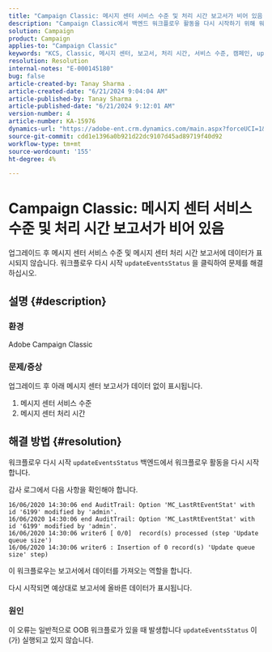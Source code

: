 ```yaml
---
title: "Campaign Classic: 메시지 센터 서비스 수준 및 처리 시간 보고서가 비어 있음"
description: "Campaign Classic에서 백엔드 워크플로우 활동을 다시 시작하기 위해 워크플로우(updateEventsStatus)를 다시 시작하는 방법에 대해 알아봅니다."
solution: Campaign
product: Campaign
applies-to: "Campaign Classic"
keywords: "KCS, Classic, 메시지 센터, 보고서, 처리 시간, 서비스 수준, 캠페인, updateEventsStatus"
resolution: Resolution
internal-notes: "E-000145180"
bug: false
article-created-by: Tanay Sharma .
article-created-date: "6/21/2024 9:04:04 AM"
article-published-by: Tanay Sharma .
article-published-date: "6/21/2024 9:12:01 AM"
version-number: 4
article-number: KA-15976
dynamics-url: "https://adobe-ent.crm.dynamics.com/main.aspx?forceUCI=1&pagetype=entityrecord&etn=knowledgearticle&id=1c26fb30-ad2f-ef11-840a-000d3a5b439f"
source-git-commit: cdd1e1396a0b921d22dc9107d45ad89719f40d92
workflow-type: tm+mt
source-wordcount: '155'
ht-degree: 4%

---
```


# Campaign Classic: 메시지 센터 서비스 수준 및 처리 시간 보고서가 비어 있음


업그레이드 후 메시지 센터 서비스 수준 및 메시지 센터 처리 시간 보고서에 데이터가 표시되지 않습니다. 워크플로우 다시 시작 `updateEventsStatus` 을 클릭하여 문제를 해결하십시오.

## 설명 {#description}


### 환경

Adobe Campaign Classic



### 문제/증상

업그레이드 후 아래 메시지 센터 보고서가 데이터 없이 표시됩니다.

1. 메시지 센터 서비스 수준
2. 메시지 센터 처리 시간



## 해결 방법 {#resolution}


워크플로우 다시 시작 `updateEventsStatus` 백엔드에서 워크플로우 활동을 다시 시작합니다.

감사 로그에서 다음 사항을 확인해야 합니다.


```
16/06/2020 14:30:06 end AuditTrail: Option 'MC_LastRtEventStat' with id '6199' modified by 'admin'.
16/06/2020 14:30:06 end AuditTrail: Option 'MC_LastRtEventStat' with id '6199' modified by 'admin'.
16/06/2020 14:30:06 writer6 [ 0/0]  record(s) processed (step 'Update queue size')
16/06/2020 14:30:06 writer6 : Insertion of 0 record(s) 'Update queue size' step)
```


이 워크플로우는 보고서에서 데이터를 가져오는 역할을 합니다.

다시 시작되면 예상대로 보고서에 올바른 데이터가 표시됩니다.

### 원인

이 오류는 일반적으로 OOB 워크플로가 있을 때 발생합니다 `updateEventsStatus` 이(가) 실행되고 있지 않습니다.
